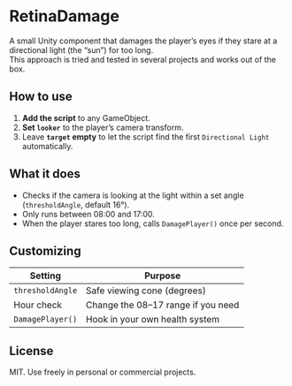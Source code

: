 # RetinaDamage

A small Unity component that damages the player’s eyes if they stare at a directional light (the “sun”) for too long.  
This approach is tried and tested in several projects and works out of the box.

## How to use

1. **Add the script** to any GameObject.
2. **Set `looker`** to the player’s camera transform.
3. Leave **`target` empty** to let the script find the first `Directional Light` automatically.

## What it does

- Checks if the camera is looking at the light within a set angle (`thresholdAngle`, default 16°).  
- Only runs between 08:00 and 17:00.  
- When the player stares too long, calls `DamagePlayer()` once per second.

## Customizing

| Setting           | Purpose                              |
|-------------------|--------------------------------------|
| `thresholdAngle`  | Safe viewing cone (degrees)          |
| Hour check        | Change the 08–17 range if you need   |
| `DamagePlayer()`  | Hook in your own health system       |

## License

MIT. Use freely in personal or commercial projects.
